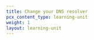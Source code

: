 ```yaml
---
title: Change your DNS resolver
pcx_content_type: learning-unit
weight: 1
layout: learning-unit
---
```

